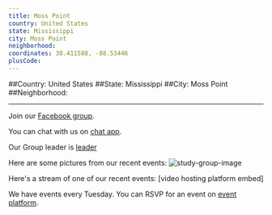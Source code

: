 ```yaml
---
title: Moss Point
country: United States
state: Mississippi
city: Moss Point
neighborhood: 
coordinates: 30.411588, -88.53446
plusCode:
---
```


##Country: United States
##State: Mississippi
##City: Moss Point
##Neighborhood: 
*****
Join our [Facebook group](https://www.facebook.com/groups/free.code.camp.moss.point.mississippi).

You can chat with us on [chat app]().

Our Group leader is [leader]()

Here are some pictures from our recent events:
![study-group-image]()

Here's a stream of one of our recent events:
[video hosting platform embed]

We have events every Tuesday. You can RSVP for an event on [event platform]().
